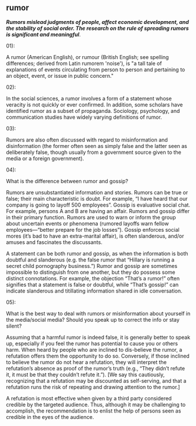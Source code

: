 ## rumor

_**Rumors mislead judgments of people, affect economic development, and the stability of social order. The research on the rule of spreading rumors is significant and meaningful**_.

01):

A rumor (American English), or rumour (British English; see spelling differences; derived from Latin rumorem 'noise'), is "a tall tale of explanations of events circulating from person to person and pertaining to an object, event, or issue in public concern."

02):

In the social sciences, a rumor involves a form of a statement whose veracity is not quickly or ever confirmed. In addition, some scholars have identified rumor as a subset of propaganda. Sociology, psychology, and communication studies have widely varying definitions of rumor.

03):

Rumors are also often discussed with regard to misinformation and disinformation (the former often seen as simply false and the latter seen as deliberately false, though usually from a government source given to the media or a foreign government).

04):

What is the difference between rumor and gossip?

Rumors are unsubstantiated information and stories. Rumors can be true or false; their main characteristic is doubt. For example, “I have heard that our company is going to layoff 500 employees”. Gossip is evaluative social chat. For example, persons A and B are having an affair. Rumors and gossip differ in their primary function. Rumors are used to warn or inform the group about uncertain events or phenomena (rumored layoffs warn fellow employees—“better prepare for the job losses”). Gossip enforces social mores (it’s bad to have an extra-marital affair), is often slanderous, and/or amuses and fascinates the discussants.

A statement can be both rumor and gossip, as when the information is both doubtful and slanderous (e.g. the false rumor that “Hillary is running a secret child pornography business.”) Rumor and gossip are sometimes impossible to distinguish from one another, but they do possess some distinct connotations. For example, the objection “That’s a rumor!” often signifies that a statement is false or doubtful, while “That’s gossip!” can indicate slanderous and titillating information shared in idle conversation.

05):

What is the best way to deal with rumors or misinformation about yourself in the media/social media? Should you speak up to correct the info or stay silent?

Assuming that a harmful rumor is indeed false, it is generally better to speak up, especially if you feel the rumor has potential to cause you or others harm. When heard by people who are inclined to dis-believe the rumor, a refutation offers them the opportunity to do so. Conversely, if those inclined to believe the rumor do not hear a refutation, they will interpret the refutation’s absence as proof of the rumor’s truth (e.g., “They didn’t refute it, it must be that they couldn’t refute it.”). [We say this cautiously, recognizing that a refutation may be discounted as self-serving, and that a refutation runs the risk of repeating and drawing attention to the rumor.]

A refutation is most effective when given by a third party considered credible by the targeted audience. Thus, although it may be challenging to accomplish, the recommendation is to enlist the help of persons seen as credible in the eyes of the audience.

